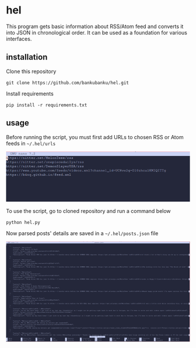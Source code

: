 # hel
This program gets basic information about RSS/Atom feed and converts it into JSON in chronological order. It can be used as a foundation for various interfaces.       

## installation 
Clone this repository
```shell
git clone https://github.com/bankubanku/hel.git
```

Install requirements
```shell
pip install -r requirements.txt
```

## usage
Before running the script, you must first add URLs to chosen RSS or Atom feeds in `~/.hel/urls`

![Screenshot of added URLs in nano editor](screenshots/urls.png)

To use the script, go to cloned repository and run a command below
```shell
python hel.py 
```

Now parsed posts' details are saved in a `~/.hel/posts.json` file

![Screenshot of json file full of parsed information](screenshots/posts.png)